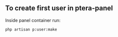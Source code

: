 

## To create first user in ptera-panel
Inside panel container run:
```bash
php artisan p:user:make
```
